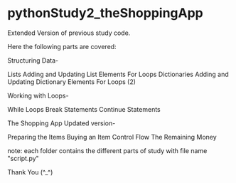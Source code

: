 # pythonStudy2_theShoppingApp
Extended Version of previous study code.


Here the following parts are covered:


Structuring Data-

Lists
Adding and Updating List Elements
For Loops
Dictionaries
Adding and Updating Dictionary Elements
For Loops (2)


Working with Loops-

While Loops
Break Statements
Continue Statements


The Shopping App Updated version-

Preparing the Items
Buying an Item
Control Flow
The Remaining Money

note: each folder contains the different parts of study with file name "script.py"

Thank You
(^_^)

